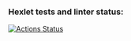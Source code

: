 ### Hexlet tests and linter status:
[![Actions Status](https://github.com/Arnewbie/frontend-project-lvl1/workflows/hexlet-check/badge.svg)](https://github.com/Arnewbie/frontend-project-lvl1/actions)